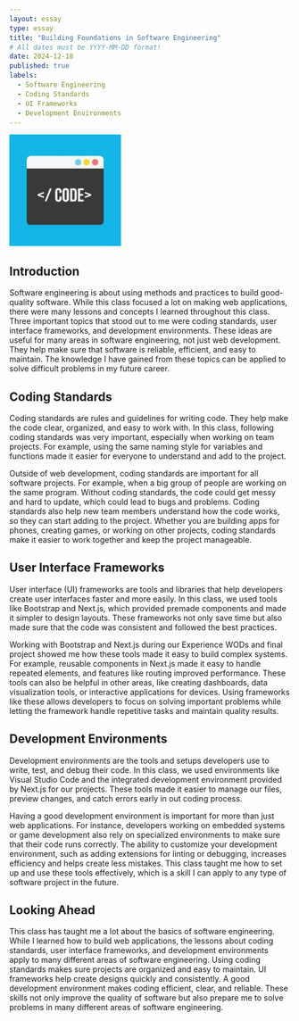 ```yaml
---
layout: essay
type: essay
title: "Building Foundations in Software Engineering"
# All dates must be YYYY-MM-DD format!
date: 2024-12-18
published: true
labels:
  - Software Engineering
  - Coding Standards
  - UI Frameworks
  - Development Environments
---
```


<img width="200px" class="rounded float-start pe-4" src="../img/code.webp">

## Introduction
Software engineering is about using methods and practices to build good-quality software. While this class focused a lot on making web applications, there were many lessons and concepts I learned throughout this class. Three important topics that stood out to me were coding standards, user interface frameworks, and development environments. These ideas are useful for many areas in software engineering, not just web development. They help make sure that software is reliable, efficient, and easy to maintain. The knowledge I have gained from these topics can be applied to solve difficult problems in my future career.

## Coding Standards

Coding standards are rules and guidelines for writing code. They help make the code clear, organized, and easy to work with. In this class, following coding standards was very important, especially when working on team projects. For example, using the same naming style for variables and functions made it easier for everyone to understand and add to the project.

Outside of web development, coding standards are important for all software projects. For example, when a big group of people are working on the same program. Without coding standards, the code could get messy and hard to update, which could lead to bugs and problems. Coding standards also help new team members understand how the code works, so they can start adding to the project. Whether you are building apps for phones, creating games, or working on other projects, coding standards make it easier to work together and keep the project manageable.

## User Interface Frameworks

User interface (UI) frameworks are tools and libraries that help developers create user interfaces faster and more easily. In this class, we used tools like Bootstrap and Next.js, which provided premade components and made it simpler to design layouts. These frameworks not only save time but also made sure that the code was consistent and followed the best practices.

Working with Bootstrap and Next.js during our Experience WODs and final project showed me how these tools made it easy to build complex systems. For example, reusable components in Next.js made it easy to handle repeated elements, and features like routing improved performance. These tools can also be helpful in other areas, like creating dashboards, data visualization tools, or interactive applications for devices. Using frameworks like these allows developers to focus on solving important problems while letting the framework handle repetitive tasks and maintain quality results.

## Development Environments

Development environments are the tools and setups developers use to write, test, and debug their code. In this class, we used environments like Visual Studio Code and the integrated development environment provided by Next.js for our projects. These tools made it easier to manage our files, preview changes, and catch errors early in out coding process.

Having a good development environment is important for more than just web applications. For instance, developers working on embedded systems or game development also rely on specialized environments to make sure that their code runs correctly. The ability to customize your development environment, such as adding extensions for linting or debugging, increases efficiency and helps create less mistakes. This class taught me how to set up and use these tools effectively, which is a skill I can apply to any type of software project in the future.

## Looking Ahead

This class has taught me a lot about the basics of software engineering. While I learned how to build web applications, the lessons about coding standards, user interface frameworks, and development environments apply to many different areas of software engineering. Using coding standards makes sure projects are organized and easy to maintain. UI frameworks help create designs quickly and consistently. A good development environment makes coding efficient, clear, and reliable. These skills not only improve the quality of software but also prepare me to solve problems in many different areas of software engineering.
